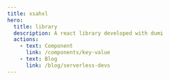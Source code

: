 ```yaml
---
title: xsahxl
hero:
  title: library
  description: A react library developed with dumi
  actions:
    - text: Component
      link: /components/key-value
    - text: Blog
      link: /blog/serverless-devs
---
```

